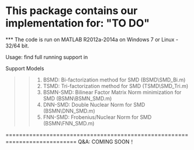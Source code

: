 This package contains our implementation for:
"TO DO"
===========================================================================
*** The code is run on MATLAB R2012a-2014a on Windows 7 or Linux  - 32/64 bit.

Usage:
find full running support in 

Support Models
>> 1) BSMD: Bi-factorization method for SMD (BSMD\SMD_Bi.m)
>> 2) TSMD: Tri-factorization method for SMD (TSMD\SMD_Tri.m)
>> 3) BSMN-SMD: Bilinear Factor Matrix Norm minimization for SMD (BSMN\BSMN_SMD.m)
>> 4) DNN-SMD: Double Nuclear Norm for SMD (BSMN\DNN_SMD.m)
>> 5) FNN-SMD: Frobenius/Nuclear Norm for SMD (BSMN\FNN_SMD.m)

===========================================================================
Q&A:
COMING SOON！
